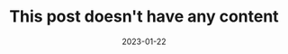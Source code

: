 ---
title: "This post doesn't have any content"
description: "This post is purely for testing the table of content, which should not be rendered"
date: 2023-01-22
tags: ["test", "toc"]
---